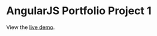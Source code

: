 AngularJS Portfolio Project 1
====================



View the [live demo](https://nancagithub.github.io/brazil/#/).
